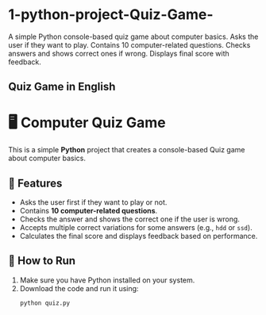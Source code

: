 # 1-python-project-Quiz-Game-
A simple Python console-based quiz game about computer basics.  Asks the user if they want to play.  Contains 10 computer-related questions.  Checks answers and shows correct ones if wrong.  Displays final score with feedback.
## Quiz Game in English
# 🖥️ Computer Quiz Game

This is a simple **Python** project that creates a console-based Quiz game about computer basics.  

## 📌 Features
- Asks the user first if they want to play or not.  
- Contains **10 computer-related questions**.  
- Checks the answer and shows the correct one if the user is wrong.  
- Accepts multiple correct variations for some answers (e.g., `hdd` or `ssd`).  
- Calculates the final score and displays feedback based on performance.  

## 🚀 How to Run
1. Make sure you have Python installed on your system.  
2. Download the code and run it using:  
   ```bash
   python quiz.py
